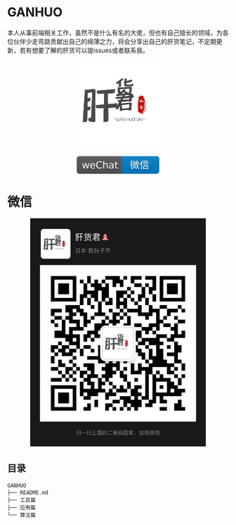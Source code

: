 # GANHUO
本人从事前端相关工作，虽然不是什么有名的大佬，但也有自己擅长的领域，为各位伙伴少走弯路贡献出自己的绵薄之力，将会分享出自己的肝货笔记，不定期更新，若有想要了解的肝货可以提issues或者联系我。

<p align="center">
  <img style="width:200px" src="./素材/图片/logo.png" alt="logo">
</p>

<p align="center">
  <a href="#微信"><img src="./素材/图片/wechat.svg" alt="微信"></a>
</p>

# 微信
<p align="center">
  <img style="width:400px" src="./素材/图片/wechat.jpeg" alt="微信">
</p>

## 目录
```
GANHUO
├── README.md
├── 工具篇
├── 应用篇
└── 算法篇
```
